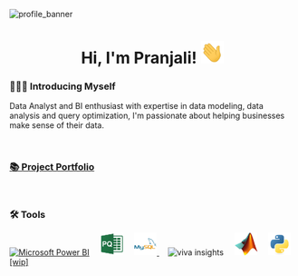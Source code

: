 ![profile_banner](https://github.com/Pranjali-d/Pranjali-d/assets/49934575/749ef44e-345b-43cb-96a5-664c3d36c20c)



<h1 align="center">Hi, I'm Pranjali! <img src="https://raw.githubusercontent.com/Pranjali-d/Pranjali-d/main/resources/wave.gif" alt="matlab" width="40" height="40"/> </h1>


### 🙋🏻‍♀️ Introducing Myself
Data Analyst and BI enthusiast 
with expertise in data modeling, data analysis and query optimization, I'm passionate about helping businesses make sense of their data.

</br>

### [📚 Project Portfolio]( https://github.com/Pranjali-d/Pranjali-d/blob/main/Portfolio.md)

</br>

### 🛠️ Tools
</a> <a href="https://powerbi.microsoft.com/en/" target="_blank" rel="noreferrer"> <img src="https://upload.wikimedia.org/wikipedia/commons/thumb/c/cf/New_Power_BI_Logo.svg/600px-New_Power_BI_Logo.svg.png?20210102182532" alt="Microsoft Power BI" width="40" height="40"/></a></a>  &nbsp; &nbsp;
<a href="https://www.microsoft.com/en-us/microsoft-365/excel" target="_blank" rel="noreferrer"> 
 <img src="https://raw.githubusercontent.com/Pranjali-d/Pranjali-d/main/resources/poweer%20query%20logo.jpg" alt="excel" width="40" height="40"/></a>   &nbsp; &nbsp;
<a href="https://www.mysql.com/" target="_blank" rel="noreferrer"> <img src="https://raw.githubusercontent.com/devicons/devicon/master/icons/mysql/mysql-original-wordmark.svg" alt="mysql" width="40" height="40"/> </a>   &nbsp; &nbsp;
 <img src="https://microsoft.github.io/vivainsights/logo.png" alt="viva insights" width="40" height="40"/>  &nbsp; &nbsp;
  <img src="https://github.com/Pranjali-d/Pranjali-d/blob/main/resources/matlab%20logo.jpg" alt="matlab" width="40" height="40"/> </a>   &nbsp; &nbsp;
 <a href="https://www.python.org" target="_blank" rel="noreferrer"> <img src="https://raw.githubusercontent.com/devicons/devicon/master/icons/python/python-original.svg" alt="python" width="40" height="40"/>[wip] 

  </br>
  
 <!---
 <a href="https://www.microsoft.com/en-us/microsoft-365/powerpoint" target="_blank" rel="noreferrer"> <img src="https://upload.wikimedia.org/wikipedia/commons/3/3b/Microsoft_PowerPoint_Logo.png" alt="Microsoft Power Point" width="40" height="40"/></a>  &nbsp; &nbsp;
 
 -->
  
 
